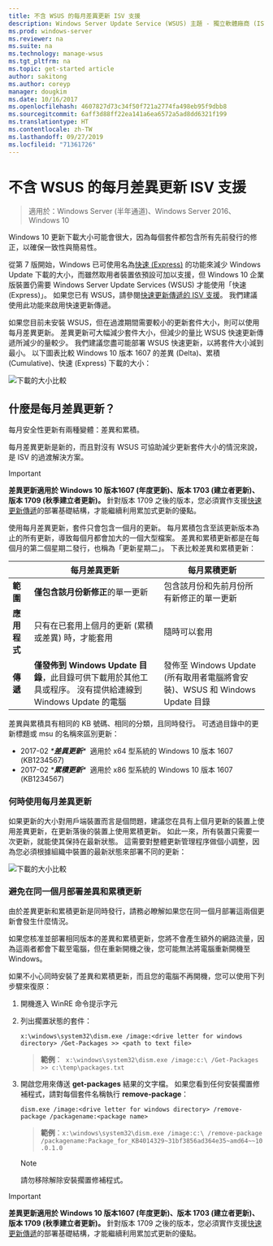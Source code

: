 ```yaml
---
title: 不含 WSUS 的每月差異更新 ISV 支援
description: Windows Server Update Service (WSUS) 主題 - 獨立軟體廠商 (ISV) 如何使用每月差異更新而非 WSUS 快速更新傳遞來減少套件大小
ms.prod: windows-server
ms.reviewer: na
ms.suite: na
ms.technology: manage-wsus
ms.tgt_pltfrm: na
ms.topic: get-started article
author: sakitong
ms.author: coreyp
manager: dougkim
ms.date: 10/16/2017
ms.openlocfilehash: 4607827d73c34f50f721a2774fa498eb95f9dbb8
ms.sourcegitcommit: 6aff3d88ff22ea141a6ea6572a5ad8dd6321f199
ms.translationtype: HT
ms.contentlocale: zh-TW
ms.lasthandoff: 09/27/2019
ms.locfileid: "71361726"
---
```

# <a name="monthly-delta-update-isv-support-without-wsus"></a>不含 WSUS 的每月差異更新 ISV 支援

>適用於：Windows Server (半年通道)、Windows Server 2016、Windows 10

Windows 10 更新下載大小可能會很大，因為每個套件都包含所有先前發行的修正，以確保一致性與簡易性。  

從第 7 版開始，Windows 已可使用名為[快速 (Express)](https://technet.microsoft.com/library/cc708456(v=ws.10).aspx#Anchor_2) 的功能來減少 Windows Update 下載的大小，而雖然取用者裝置依預設可加以支援，但 Windows 10 企業版裝置仍需要 Windows Server Update Services (WSUS) 才能使用「快速 (Express)」。 如果您已有 WSUS，請參閱[快速更新傳遞的 ISV 支援](express-update-delivery-ISV-support.md)。 我們建議使用此功能來啟用快速更新傳遞。 

如果您目前未安裝 WSUS，但在過渡期間需要較小的更新套件大小，則可以使用每月差異更新。 差異更新可大幅減少套件大小，但減少的量比 WSUS 快速更新傳遞所減少的量較少。 我們建議您盡可能部署 WSUS 快速更新，以將套件大小減到最小。 以下圖表比較 Windows 10 版本 1607 的差異 (Delta)、累積 (Cumulative)、快速 (Express) 下載的大小：

![下載的大小比較](../../media/express-update-delivery-isv-support/delta-1.png)

## <a name="what-is-monthly-delta-update"></a>什麼是每月差異更新？

每月安全性更新有兩種變體：差異和累積。

每月差異更新是新的，而且對沒有 WSUS 可協助減少更新套件大小的情況來說，是 ISV 的過渡解決方案。

>[!IMPORTANT]
>**差異更新適用於 Windows 10 版本1607 (年度更新)、版本 1703 (建立者更新)、版本 1709 (秋季建立者更新)。** 針對版本 1709 之後的版本，您必須實作支援[快速更新傳遞](express-update-delivery-ISV-support.md)的部署基礎結構，才能繼續利用累加式更新的優點。

使用每月差異更新，套件只會包含一個月的更新。 每月累積包含至該更新版本為止的所有更新，導致每個月都會加大的一個大型檔案。 差異和累積更新都是在每個月的第二個星期二發行，也稱為「更新星期二」。 下表比較差異和累積更新：

|                    | 每月**差異**更新                                                                                                                                                                                                       | 每月**累積**更新                                                                                                                                                                                             |
|--------------------|--------------------------------------------------------------------------------------------------------------------------------------------------------------------------------------------------------------------------------|---------------------------------------------------------------------------------------------------------------------------------------------------------------------------------------------------------------------------|
| **範圍**          | **僅包含該月份新修正**的單一更新                                                                                                                                                                           | 包含該月份和先前月份所有新修正的單一更新                                                                                                                                                   |
| **應用程式**    | 只有在已套用上個月的更新 (累積或差異) 時，才能套用                                                                                                                                           | 隨時可以套用                                                                                                                                                                                                |
| **傳遞**       | **僅發佈到 Windows Update 目錄**，此目錄可供下載用於其他工具或程序。 沒有提供給連線到 Windows Update 的電腦                                                         | 發佈至 Windows Update (所有取用者電腦將會安裝)、WSUS 和 Windows Update 目錄                                                                                                                |

差異與累積具有相同的 KB 號碼、相同的分類，且同時發行。 可透過目錄中的更新標題或 msu 的名稱來區別更新：

- 2017-02 *\***差異更新**\**  適用於 x64 型系統的 Windows 10 版本 1607 (KB1234567)
- 2017-02 *\***累積更新**\**  適用於 x86 型系統的 Windows 10 版本 1607 (KB1234567)                                                                                                                                                                                                                                                                                                                                                                                                                                                                                                                                                                                                                                                                                                                                                                                                                                                                                      

### <a name="when-to-use-monthly-delta-update"></a>何時使用每月差異更新

如果更新的大小對用戶端裝置而言是個問題，建議您在具有上個月更新的裝置上使用差異更新，在更新落後的裝置上使用累積更新。 如此一來，所有裝置只需要一次更新，就能使其保持在最新狀態。 這需要對整體更新管理程序做個小調整，因為您必須根據組織中裝置的最新狀態來部署不同的更新：

![下載的大小比較](../../media/express-update-delivery-isv-support/delta-2.png)

### <a name="prevent-deployment-of-delta-and-cumulative-updates-in-the-same-month"></a>避免在同一個月部署差異和累積更新

由於差異更新和累積更新是同時發行，請務必瞭解如果您在同一個月部署這兩個更新會發生什麼情況。

如果您核准並部署相同版本的差異和累積更新，您將不會產生額外的網路流量，因為這兩者都會下載至電腦，但在重新開機之後，您可能無法將電腦重新開機至 Windows。

如果不小心同時安裝了差異和累積更新，而且您的電腦不再開機，您可以使用下列步驟來復原：

1. 開機進入 WinRE 命令提示字元
2. 列出擱置狀態的套件：

    `x:\windows\system32\dism.exe /image:<drive letter for windows directory> /Get-Packages >> <path to text file>`
 
    > **範例**：` x:\windows\system32\dism.exe /image:c:\ /Get-Packages >> c:\temp\packages.txt`
 
3. 開啟您用來傳送 **get-packages** 結果的文字檔。 如果您看到任何安裝擱置修補程式，請對每個套件名稱執行 **remove-package**：
 
   `dism.exe /image:<drive letter for windows directory> /remove-package /packagename:<package name>`
 
    > **範例**：`x:\windows\system32\dism.exe /image:c:\ /remove-package /packagename:Package_for_KB4014329~31bf3856ad364e35~amd64~~10.0.1.0`
 
    >[!NOTE]
    >請勿移除解除安裝擱置修補程式。

>[!IMPORTANT]
>**差異更新適用於 Windows 10 版本1607 (年度更新)、版本 1703 (建立者更新)、版本 1709 (秋季建立者更新)。** 針對版本 1709 之後的版本，您必須實作支援[快速更新傳遞](express-update-delivery-ISV-support.md)的部署基礎結構，才能繼續利用累加式更新的優點。
